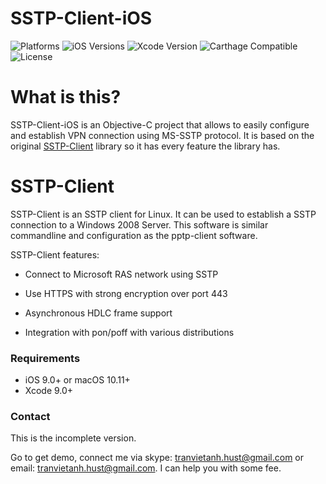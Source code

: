 # SSTP-Client-iOS
![Platforms](https://img.shields.io/badge/Platforms-iOS%20%7C%20macOS-lightgrey.svg)
![iOS Versions](https://img.shields.io/badge/iOS-9.0+-yellow.svg)
![Xcode Version](https://img.shields.io/badge/Xcode-9.0+-yellow.svg)
![Carthage Compatible](https://img.shields.io/badge/Carthage-Compatible-4BC51D.svg?style=flat)
![License](https://img.shields.io/badge/License-AGPLv3-lightgrey.svg)
# What is this?
SSTP-Client-iOS is an Objective-C project that allows to easily configure and establish VPN connection using MS-SSTP protocol. It is based on the original [SSTP-Client](https://sstp-client.sourceforge.net) library so it has every feature the library has.

# SSTP-Client
SSTP-Client is an SSTP client for Linux. It can be used to establish a SSTP connection to a Windows 2008 Server. This software is similar commandline and configuration as the pptp-client software.

SSTP-Client features:

- Connect to Microsoft RAS network using SSTP

- Use HTTPS with strong encryption over port 443

- Asynchronous HDLC frame support

- Integration with pon/poff with various distributions

### Requirements
- iOS 9.0+ or macOS 10.11+
- Xcode 9.0+

### Contact
This is the incomplete version. 

Go to get demo, connect me via  skype: tranvietanh.hust@gmail.com or email: tranvietanh.hust@gmail.com. I can help you with some fee.
